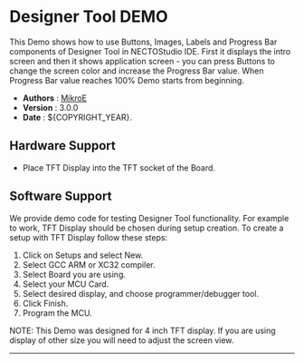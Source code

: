 # Designer Tool DEMO

This Demo shows how to use Buttons, Images, Labels and Progress Bar components of Designer Tool in NECTOStudio IDE. First it displays the intro screen and then it shows application screen - you can press Buttons to change the screen color and increase the Progress Bar value. When Progress Bar value reaches 100% Demo starts from beginning.

- **Authors**     : [MikroE](https://github.com/MikroElektronika)
- **Version**     : 3.0.0
- **Date**        : ${COPYRIGHT_YEAR}.

## Hardware Support

- Place TFT Display into the TFT socket of the Board.

## Software Support

We provide demo code for testing Designer Tool functionality.
For example to work, TFT Display should be chosen during setup creation. To create a setup with TFT Display follow these steps:

1. Click on Setups and select New.
2. Select GCC ARM or XC32 compiler.
3. Select Board you are using.
4. Select your MCU Card.
5. Select desired display, and choose programmer/debugger tool.
6. Click Finish.
7. Program the MCU.

NOTE: This Demo was designed for 4 inch TFT display. If you are using display of other size you will need to adjust the screen view.

---
